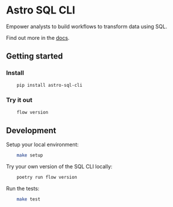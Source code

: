 # Astro SQL CLI

Empower analysts to build workflows to transform data using SQL.

Find out more in the [docs](https://docs.astronomer.io/astro/cli/sql-cli).

## Getting started

### Install

```bash
    pip install astro-sql-cli
```

### Try it out

```bash
    flow version
```


## Development

Setup your local environment:

```bash
    make setup
```

Try your own version of the SQL CLI locally:

```bash
    poetry run flow version
```

Run the tests:

```bash
    make test
```
